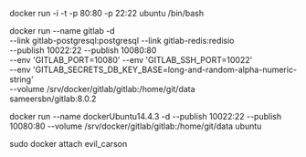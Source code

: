  docker run -i -t -p 80:80 -p 22:22  ubuntu   /bin/bash 
 
docker run --name gitlab -d \
    --link gitlab-postgresql:postgresql --link gitlab-redis:redisio \
    --publish 10022:22 --publish 10080:80 \
    --env 'GITLAB_PORT=10080' --env 'GITLAB_SSH_PORT=10022' \
    --env 'GITLAB_SECRETS_DB_KEY_BASE=long-and-random-alpha-numeric-string' \
    --volume /srv/docker/gitlab/gitlab:/home/git/data \
    sameersbn/gitlab:8.0.2
    
docker run --name dockerUbuntu14.4.3 -d  --publish 10022:22 --publish 10080:80  --volume /srv/docker/gitlab/gitlab:/home/git/data ubuntu
     
 sudo docker attach evil_carson
